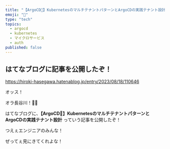 ```yaml
---
title: "【ArgoCD🐙️】KubernetesのマルチテナントパターンとArgoCDの実践テナント設計"
emoji: "🐙️"
type: "tech"
topics:
  - argocd
  - kubernetes
  - マイクロサービス
  - auth
published: false
---
```


## はてなブログに記事を公開したぞ！

https://hiroki-hasegawa.hatenablog.jp/entry/2023/08/18/110646

オッス！

オラ長谷川！✋🏻

はてなブログに、**【ArgoCD🐙️】KubernetesのマルチテナントパターンとArgoCDの実践テナント設計** っていう記事を公開したぞ！

つえぇエンジニアのみんな！

ぜってぇ見にきてくれよな！
